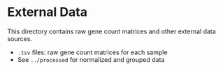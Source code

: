 # External Data

This directory contains raw gene count matrices and other external data sources.

- `.tsv` files: raw gene count matrices for each sample
- See `../processed` for normalized and grouped data